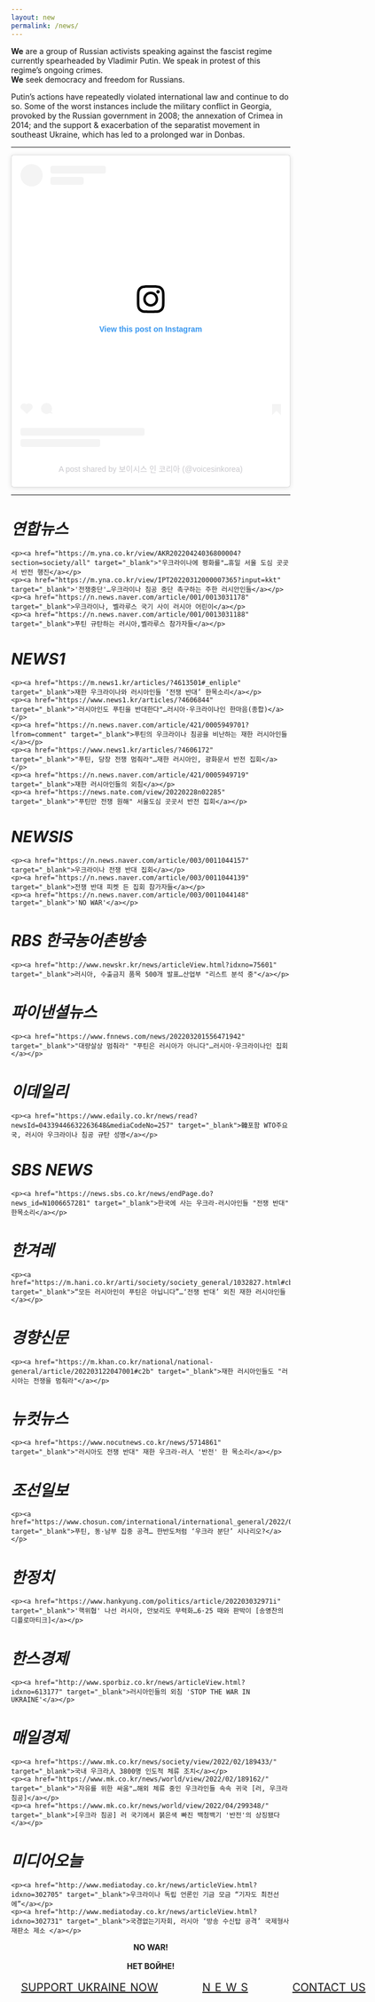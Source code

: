 ```yaml
---
layout: new
permalink: /news/
---
```


<p><b>We</b> are a group of Russian activists speaking against the fascist regime currently spearheaded by Vladimir Putin. We speak in protest of this regime’s ongoing crimes.<br>
<b>We</b> seek democracy and freedom for Russians.</p>

<p>Putin’s actions have repeatedly violated international law and continue to do so. Some of the worst instances include the military conflict in Georgia, provoked by the Russian government in 2008; the annexation of Crimea in 2014; and the support & exacerbation of the separatist movement in southeast Ukraine, which has led to a prolonged war in Donbas.</p>

<hr>
<center>
<blockquote class="instagram-media" data-instgrm-permalink="https://www.instagram.com/p/CbrD7KMrMLR/?utm_source=ig_embed&amp;utm_campaign=loading" data-instgrm-version="14" style=" background:#FFF; border:0; border-radius:3px; box-shadow:0 0 1px 0 rgba(0,0,0,0.5),0 1px 10px 0 rgba(0,0,0,0.15); margin: 1px; max-width:540px; min-width:326px; padding:0; width:99.375%; width:-webkit-calc(100% - 2px); width:calc(100% - 2px);"><div style="padding:16px;"> <a href="https://www.instagram.com/p/CbrD7KMrMLR/?utm_source=ig_embed&amp;utm_campaign=loading" style=" background:#FFFFFF; line-height:0; padding:0 0; text-align:center; text-decoration:none; width:100%;" target="_blank"> <div style=" display: flex; flex-direction: row; align-items: center;"> <div style="background-color: #F4F4F4; border-radius: 50%; flex-grow: 0; height: 40px; margin-right: 14px; width: 40px;"></div> <div style="display: flex; flex-direction: column; flex-grow: 1; justify-content: center;"> <div style=" background-color: #F4F4F4; border-radius: 4px; flex-grow: 0; height: 14px; margin-bottom: 6px; width: 100px;"></div> <div style=" background-color: #F4F4F4; border-radius: 4px; flex-grow: 0; height: 14px; width: 60px;"></div></div></div><div style="padding: 19% 0;"></div> <div style="display:block; height:50px; margin:0 auto 12px; width:50px;"><svg width="50px" height="50px" viewBox="0 0 60 60" version="1.1" xmlns="https://www.w3.org/2000/svg" xmlns:xlink="https://www.w3.org/1999/xlink"><g stroke="none" stroke-width="1" fill="none" fill-rule="evenodd"><g transform="translate(-511.000000, -20.000000)" fill="#000000"><g><path d="M556.869,30.41 C554.814,30.41 553.148,32.076 553.148,34.131 C553.148,36.186 554.814,37.852 556.869,37.852 C558.924,37.852 560.59,36.186 560.59,34.131 C560.59,32.076 558.924,30.41 556.869,30.41 M541,60.657 C535.114,60.657 530.342,55.887 530.342,50 C530.342,44.114 535.114,39.342 541,39.342 C546.887,39.342 551.658,44.114 551.658,50 C551.658,55.887 546.887,60.657 541,60.657 M541,33.886 C532.1,33.886 524.886,41.1 524.886,50 C524.886,58.899 532.1,66.113 541,66.113 C549.9,66.113 557.115,58.899 557.115,50 C557.115,41.1 549.9,33.886 541,33.886 M565.378,62.101 C565.244,65.022 564.756,66.606 564.346,67.663 C563.803,69.06 563.154,70.057 562.106,71.106 C561.058,72.155 560.06,72.803 558.662,73.347 C557.607,73.757 556.021,74.244 553.102,74.378 C549.944,74.521 548.997,74.552 541,74.552 C533.003,74.552 532.056,74.521 528.898,74.378 C525.979,74.244 524.393,73.757 523.338,73.347 C521.94,72.803 520.942,72.155 519.894,71.106 C518.846,70.057 518.197,69.06 517.654,67.663 C517.244,66.606 516.755,65.022 516.623,62.101 C516.479,58.943 516.448,57.996 516.448,50 C516.448,42.003 516.479,41.056 516.623,37.899 C516.755,34.978 517.244,33.391 517.654,32.338 C518.197,30.938 518.846,29.942 519.894,28.894 C520.942,27.846 521.94,27.196 523.338,26.654 C524.393,26.244 525.979,25.756 528.898,25.623 C532.057,25.479 533.004,25.448 541,25.448 C548.997,25.448 549.943,25.479 553.102,25.623 C556.021,25.756 557.607,26.244 558.662,26.654 C560.06,27.196 561.058,27.846 562.106,28.894 C563.154,29.942 563.803,30.938 564.346,32.338 C564.756,33.391 565.244,34.978 565.378,37.899 C565.522,41.056 565.552,42.003 565.552,50 C565.552,57.996 565.522,58.943 565.378,62.101 M570.82,37.631 C570.674,34.438 570.167,32.258 569.425,30.349 C568.659,28.377 567.633,26.702 565.965,25.035 C564.297,23.368 562.623,22.342 560.652,21.575 C558.743,20.834 556.562,20.326 553.369,20.18 C550.169,20.033 549.148,20 541,20 C532.853,20 531.831,20.033 528.631,20.18 C525.438,20.326 523.257,20.834 521.349,21.575 C519.376,22.342 517.703,23.368 516.035,25.035 C514.368,26.702 513.342,28.377 512.574,30.349 C511.834,32.258 511.326,34.438 511.181,37.631 C511.035,40.831 511,41.851 511,50 C511,58.147 511.035,59.17 511.181,62.369 C511.326,65.562 511.834,67.743 512.574,69.651 C513.342,71.625 514.368,73.296 516.035,74.965 C517.703,76.634 519.376,77.658 521.349,78.425 C523.257,79.167 525.438,79.673 528.631,79.82 C531.831,79.965 532.853,80.001 541,80.001 C549.148,80.001 550.169,79.965 553.369,79.82 C556.562,79.673 558.743,79.167 560.652,78.425 C562.623,77.658 564.297,76.634 565.965,74.965 C567.633,73.296 568.659,71.625 569.425,69.651 C570.167,67.743 570.674,65.562 570.82,62.369 C570.966,59.17 571,58.147 571,50 C571,41.851 570.966,40.831 570.82,37.631"></path></g></g></g></svg></div><div style="padding-top: 8px;"> <div style=" color:#3897f0; font-family:Arial,sans-serif; font-size:14px; font-style:normal; font-weight:550; line-height:18px;">View this post on Instagram</div></div><div style="padding: 12.5% 0;"></div> <div style="display: flex; flex-direction: row; margin-bottom: 14px; align-items: center;"><div> <div style="background-color: #F4F4F4; border-radius: 50%; height: 12.5px; width: 12.5px; transform: translateX(0px) translateY(7px);"></div> <div style="background-color: #F4F4F4; height: 12.5px; transform: rotate(-45deg) translateX(3px) translateY(1px); width: 12.5px; flex-grow: 0; margin-right: 14px; margin-left: 2px;"></div> <div style="background-color: #F4F4F4; border-radius: 50%; height: 12.5px; width: 12.5px; transform: translateX(9px) translateY(-18px);"></div></div><div style="margin-left: 8px;"> <div style=" background-color: #F4F4F4; border-radius: 50%; flex-grow: 0; height: 20px; width: 20px;"></div> <div style=" width: 0; height: 0; border-top: 2px solid transparent; border-left: 6px solid #f4f4f4; border-bottom: 2px solid transparent; transform: translateX(16px) translateY(-4px) rotate(30deg)"></div></div><div style="margin-left: auto;"> <div style=" width: 0px; border-top: 8px solid #F4F4F4; border-right: 8px solid transparent; transform: translateY(16px);"></div> <div style=" background-color: #F4F4F4; flex-grow: 0; height: 12px; width: 16px; transform: translateY(-4px);"></div> <div style=" width: 0; height: 0; border-top: 8px solid #F4F4F4; border-left: 8px solid transparent; transform: translateY(-4px) translateX(8px);"></div></div></div> <div style="display: flex; flex-direction: column; flex-grow: 1; justify-content: center; margin-bottom: 24px;"> <div style=" background-color: #F4F4F4; border-radius: 4px; flex-grow: 0; height: 14px; margin-bottom: 6px; width: 224px;"></div> <div style=" background-color: #F4F4F4; border-radius: 4px; flex-grow: 0; height: 14px; width: 144px;"></div></div></a><p style=" color:#c9c8cd; font-family:Arial,sans-serif; font-size:14px; line-height:17px; margin-bottom:0; margin-top:8px; overflow:hidden; padding:8px 0 7px; text-align:center; text-overflow:ellipsis; white-space:nowrap;"><a href="https://www.instagram.com/p/CbrD7KMrMLR/?utm_source=ig_embed&amp;utm_campaign=loading" style=" color:#c9c8cd; font-family:Arial,sans-serif; font-size:14px; font-style:normal; font-weight:normal; line-height:17px; text-decoration:none;" target="_blank">A post shared by 보이시스 인 코리아 (@voicesinkorea)</a></p></div></blockquote>
<script async src="//www.instagram.com/embed.js"></script>
</center>
<hr>

<h1><i>연합뉴스</i></h1>

    <p><a href="https://m.yna.co.kr/view/AKR20220424036800004?section=society/all" target="_blank">"우크라이나에 평화를"…휴일 서울 도심 곳곳서 반전 행진</a></p>
    <p><a href="https://m.yna.co.kr/view/IPT20220312000007365?input=kkt" target="_blank">'전쟁중단'…우크라이나 침공 중단 촉구하는 주한 러시안인들</a></p>
    <p><a href="https://n.news.naver.com/article/001/0013031178" target="_blank">우크라이나, 벨라루스 국기 사이 러시아 어린이</a></p>
    <p><a href="https://n.news.naver.com/article/001/0013031188" target="_blank">푸틴 규탄하는 러시아,벨라루스 참가자들</a></p>

<h1><i>NEWS1</i></h1>

    <p><a href="https://m.news1.kr/articles/?4613501#_enliple" target="_blank">재한 우크라이나와 러시아인들 ‘전쟁 반대’ 한목소리</a></p>
    <p><a href="https://www.news1.kr/articles/?4606844" target="_blank">"러시아인도 푸틴을 반대한다"…러시아·우크라이나인 한마음(종합)</a></p>
    <p><a href="https://n.news.naver.com/article/421/0005949701?lfrom=comment" target="_blank">푸틴의 우크라이나 침공을 비난하는 재한 러시아인들</a></p>
    <p><a href="https://www.news1.kr/articles/?4606172" target="_blank">"푸틴, 당장 전쟁 멈춰라"…재한 러시아인, 광화문서 반전 집회</a></p>
    <p><a href="https://n.news.naver.com/article/421/0005949719" target="_blank">재한 러시아인들의 외침</a></p>
    <p><a href="https://news.nate.com/view/20220228n02285" target="_blank">"푸틴만 전쟁 원해" 서울도심 곳곳서 반전 집회</a></p>

<h1><i>NEWSIS</i></h1>

    <p><a href="https://n.news.naver.com/article/003/0011044157" target="_blank">우크라이나 전쟁 반대 집회</a></p>
    <p><a href="https://n.news.naver.com/article/003/0011044139" target="_blank">전쟁 반대 피켓 든 집회 참가자들</a></p>
    <p><a href="https://n.news.naver.com/article/003/0011044148" target="_blank">'NO WAR'</a></p>

<h1><i>RBS 한국농어촌방송</i></h1>

    <p><a href="http://www.newskr.kr/news/articleView.html?idxno=75601" target="_blank">러시아, 수출금지 품목 500개 발표…산업부 "리스트 분석 중"</a></p>

<h1><i>파이낸셜뉴스</i></h1>

    <p><a href="https://www.fnnews.com/news/202203201556471942" target="_blank">"대량살상 멈춰라" "푸틴은 러시아가 아니다"…러시아·우크라이나인 집회</a></p>

<h1><i>이데일리</i></h1>

    <p><a href="https://www.edaily.co.kr/news/read?newsId=04339446632263648&mediaCodeNo=257" target="_blank">韓포함 WTO주요국, 러시아 우크라이나 침공 규탄 성명</a></p>

<h1><i>SBS NEWS</i></h1>

    <p><a href="https://news.sbs.co.kr/news/endPage.do?news_id=N1006657281" target="_blank">한국에 사는 우크라-러시아인들 "전쟁 반대" 한목소리</a></p>

<h1><i>한겨레</i></h1>

    <p><a href="https://m.hani.co.kr/arti/society/society_general/1032827.html#cb" target="_blank">“모든 러시아인이 푸틴은 아닙니다”…‘전쟁 반대’ 외친 재한 러시아인들</a></p>

<h1><i>경향신문</i></h1>

    <p><a href="https://m.khan.co.kr/national/national-general/article/202203122047001#c2b" target="_blank">재한 러시아인들도 "러시아는 전쟁을 멈춰라"</a></p>

<h1><i>뉴컷뉴스</i></h1>

    <p><a href="https://www.nocutnews.co.kr/news/5714861" target="_blank">"러시아도 전쟁 반대" 재한 우크라·러人 '반전' 한 목소리</a></p>

<h1><i>조선일보</i></h1>

    <p><a href="https://www.chosun.com/international/international_general/2022/03/28/7XOJMFEICRCHJDTCYJTYVTXUP4/" target="_blank">푸틴, 동·남부 집중 공격… 한반도처럼 ‘우크라 분단’ 시나리오?</a></p>

<h1><i>한정치</i></h1>

    <p><a href="https://www.hankyung.com/politics/article/202203032971i" target="_blank">'핵위협' 나선 러시아, 안보리도 무력화…6·25 때와 판박이 [송영찬의 디플로마티크]</a></p>

<h1><i>한스경제</i></h1>

    <p><a href="http://www.sporbiz.co.kr/news/articleView.html?idxno=613177" target="_blank">러시아인들의 외침 'STOP THE WAR IN UKRAINE'</a></p>

<h1><i>매일경제</i></h1>

    <p><a href="https://www.mk.co.kr/news/society/view/2022/02/189433/" target="_blank">국내 우크라人 3800명 인도적 체류 조치</a></p>
    <p><a href="https://www.mk.co.kr/news/world/view/2022/02/189162/" target="_blank">"자유를 위한 싸움"…해외 체류 중인 우크라인들 속속 귀국 [러, 우크라 침공]</a></p>
    <p><a href="https://www.mk.co.kr/news/world/view/2022/04/299348/" target="_blank">[우크라 침공] 러 국기에서 붉은색 빠진 백청백기 '반전'의 상징됐다</a></p>

<h1><i>미디어오늘</i></h1>

    <p><a href="http://www.mediatoday.co.kr/news/articleView.html?idxno=302705" target="_blank">우크라이나 독립 언론인 기금 모금 “기자도 최전선에”</a></p>
    <p><a href="http://www.mediatoday.co.kr/news/articleView.html?idxno=302731" target="_blank">국경없는기자회, 러시아 ‘방송 수신탑 공격’ 국제형사재판소 제소 </a></p>


<div class="nowar">
<b><center><p></p>NO WAR!<br><br>НЕТ ВОЙНЕ!</center></b>
</div><p></p>

<style type="text/css">
.bottom_menu {	
    margin: 18px;
    padding: 0;
    word-spacing: 2px;
      }
.bottom_menu li {
    display: table-cell;
    text-transform: uppercase;
    color: white;
    font-size: 20px;
    padding-right: 80px;
    white-space: nowrap;
        }
.bottom_menu li:last-child {
    padding-right: 0;
    }
</style>

<ul class="bottom_menu"><center>
    <li><a href="https://supportukrainenow.org/" target="_blank">SUPPORT UKRAINE NOW</a></li>
    <li><a href="https://www.voicesinkorea.kr/news">N E W S</a></li>
    <li><a href="https://www.voicesinkorea.kr/contact">CONTACT US</a></li>
</ul>
